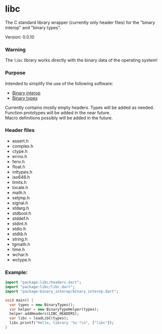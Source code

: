 libc
=====

The C standard library wrapper (currently only header files) for the "binary interop" and "binary types".

Version: 0.0.10

### Warning

The `libc` library works directly with the binary data of the operating system!

### Purpose

Intended to simplify the use of the following software:

- [Binary interop](https://pub.dartlang.org/packages/binary_interop)
- [Binary types](https://pub.dartlang.org/packages/binary_types) 

Currently contains mostly empty headers. Types will be added as needed.  
Function prototypes will be added in the near future.  
Macro definitions possibly will be added in the future.

### Header files

- assert.h
- complex.h
- ctype.h
- errno.h
- fenv.h
- float.h
- inttypes.h
- iso646.h
- limits.h
- locale.h
- math.h
- setjmp.h
- signal.h
- stdarg.h
- stdbool.h
- stddef.h
- stdint.h
- stdio.h
- stdlib.h
- string.h
- tgmath.h
- time.h
- wchar.h
- wctype.h

### Example:

```dart
import "package:libc/headers.dart";
import "package:libc/libc.dart";
import "package:binary_interop/binary_interop.dart";

void main() {
  var types = new BinaryTypes();
  var helper = new BinaryTypeHelper(types);
  helper.addHeaders(LIBC_HEADERS);
  var libc = loadLibC(types);
  libc.printf("Hello, library '%s'!\n", ["libc"]);
}

```
